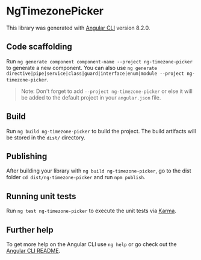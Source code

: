 # NgTimezonePicker

This library was generated with [Angular CLI](https://github.com/angular/angular-cli) version 8.2.0.

## Code scaffolding

Run `ng generate component component-name --project ng-timezone-picker` to generate a new component. You can also use `ng generate directive|pipe|service|class|guard|interface|enum|module --project ng-timezone-picker`.
> Note: Don't forget to add `--project ng-timezone-picker` or else it will be added to the default project in your `angular.json` file. 

## Build

Run `ng build ng-timezone-picker` to build the project. The build artifacts will be stored in the `dist/` directory.

## Publishing

After building your library with `ng build ng-timezone-picker`, go to the dist folder `cd dist/ng-timezone-picker` and run `npm publish`.

## Running unit tests

Run `ng test ng-timezone-picker` to execute the unit tests via [Karma](https://karma-runner.github.io).

## Further help

To get more help on the Angular CLI use `ng help` or go check out the [Angular CLI README](https://github.com/angular/angular-cli/blob/master/README.md).
